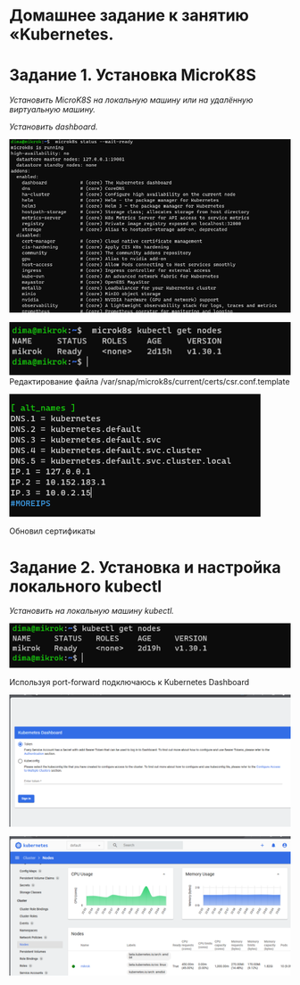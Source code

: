 # Домашнее задание к занятию «Kubernetes. 

# Задание 1. Установка MicroK8S

 *Установить MicroK8S на локальную машину или на удалённую виртуальную машину.*
 
  *Установить dashboard.*
 
![](img/1.png)
 
![](img/2.png) 
 Редактирование файла /var/snap/microk8s/current/certs/csr.conf.template
 
![](img/3.png)
 
 Обновил сертификаты
 
 
# Задание 2. Установка и настройка локального kubectl

*Установить на локальную машину kubectl.*

![](img/4.png)

Используя port-forward подключаюсь к Kubernetes Dashboard

![](img/5.png)

![](img/6.png)
